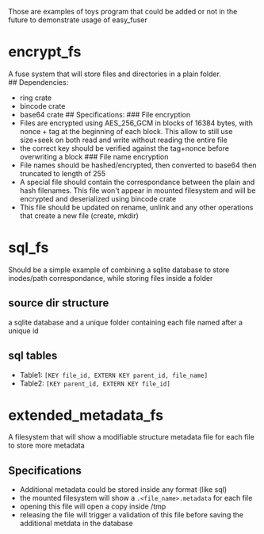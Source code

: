 Those are examples of toys program that could be added or not in the future to demonstrate usage of easy_fuser

# encrypt_fs
A fuse system that will store files and directories in a plain folder.
## Dependencies:
- ring crate
- bincode crate
- base64 crate
## Specifications:
### File encryption
- Files are encrypted using AES_256_GCM in blocks of 16384 bytes, with nonce + tag at the beginning of each block.
  This allow to still use size+seek on both read and write without reading the entire file
- the correct key should be verified against the tag+nonce before overwriting a block
### File name encryption
- File names should be hashed/encrypted, then converted to base64 then truncated to length of 255
- A special file should contain the correspondance between the plain and hash filenames.
  This file won't appear in mounted filesystem and will be encrypted and deserialized using bincode crate
- This file should be updated on rename, unlink and any other operations that create a new file (create, mkdir)

# sql_fs
Should be a simple example of combining a sqlite database to store inodes/path correspondance, while storing files inside a folder
## source dir structure
a sqlite database and a unique folder containing each file named after a unique id
## sql tables
- Table1: `[KEY file_id, EXTERN KEY parent_id, file_name]`
- Table2: `[KEY parent_id, EXTERN KEY file_id]`

# extended_metadata_fs
A filesystem that will show a modifiable structure metadata file for each file to store more metadata
## Specifications
- Additional metadata could be stored inside any format (like sql)
- the mounted filesystem will show a `.<file_name>.metadata` for each file
- opening this file will open a copy inside /tmp
- releasing the file will trigger a validation of this file before saving the additional metdata in the database